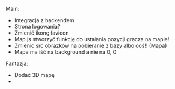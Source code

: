 Main:
- Integracja z backendem
- Strona logowania?
- Zmienić ikonę favicon
- Map.js stworzyć funkcję do ustalania pozycji gracza na mapie!
- Zmienic src obrazków na pobieranie z bazy albo coś!! (Mapa)
- Mapa ma iść na background a nie na 0, 0

Fantazja:
 - Dodać 3D mapę
 - 